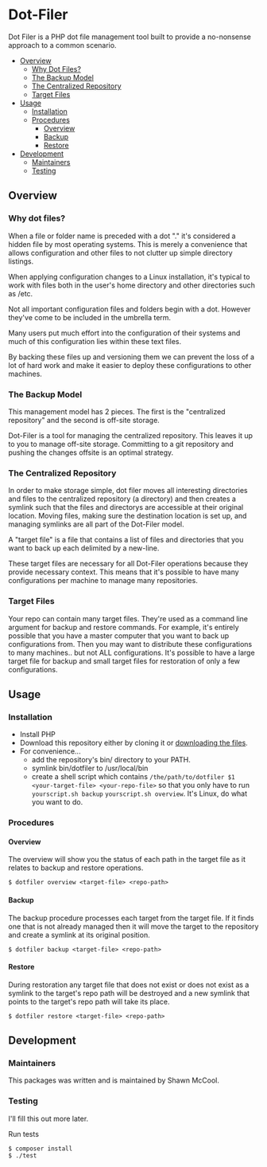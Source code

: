 # Dot-Filer

Dot Filer is a PHP dot file management tool built to provide a no-nonsense approach to a common scenario.

- [Overview](#overview)
    - [Why Dot Files?](#why-dot-files)
    - [The Backup Model](#the-backup-model)
    - [The Centralized Repository](#the-centralized-repository)
    - [Target Files](#target-files)
- [Usage](#usage)
    - [Installation](#installation)
    - [Procedures](#procedures)
        - [Overview](#overview-1)
        - [Backup](#backup)
        - [Restore](#restore)
- [Development](#development)
    - [Maintainers](#maintainers)
    - [Testing](#testing)
    
## Overview

### Why dot files?

When a file or folder name is preceded with a dot "." it's considered a hidden file by most operating systems. This is merely a convenience that allows configuration and other files to not clutter up simple directory listings.

When applying configuration changes to a Linux installation, it's typical to work with files both in the user's home directory and other directories such as /etc.

Not all important configuration files and folders begin with a dot. However they've come to be included in the umbrella term. 

Many users put much effort into the configuration of their systems and much of this configuration lies within these text files.

By backing these files up and versioning them we can prevent the loss of a lot of hard work and make it easier to deploy these configurations to other machines.

### The Backup Model

This management model has 2 pieces. The first is the "centralized repository" and the second is off-site storage.

Dot-Filer is a tool for managing the centralized repository. This leaves it up to you to manage off-site storage. Committing to a git repository and pushing the changes offsite is an optimal strategy.

### The Centralized Repository

In order to make storage simple, dot filer moves all interesting directories and files to the centralized repository (a directory) and then creates a symlink such that the files and directorys are accessible at their original location. Moving files, making sure the destination location is set up, and managing symlinks are all part of the Dot-Filer model.

A "target file" is a file that contains a list of files and directories that you want to back up each delimited by a new-line. 

These target files are necessary for all Dot-Filer operations because they provide necessary context. This means that it's possible to have many configurations per machine to manage many repositories.

### Target Files

Your repo can contain many target files. They're used as a command line argument for backup and restore commands. For example, it's entirely possible that you have a master computer that you want to back up configurations from. Then you may want to distribute these configurations to many machines.. but not ALL configurations. It's possible to have a large target file for backup and small target files for restoration of only a few configurations.

## Usage

### Installation

- Install PHP
- Download this repository either by cloning it or [downloading the files](https://github.com/ShawnMcCool/dot-filer/archive/master.zip).
- For convenience...
    - add the repository's bin/ directory to your PATH.
    - symlink bin/dotfiler to /usr/local/bin
    - create a shell script which contains `/the/path/to/dotfiler $1 <your-target-file> <your-repo-file>` so that you only have to run `yourscript.sh backup` `yourscript.sh overview`. It's Linux, do what you want to do. 
 

### Procedures

#### Overview

The overview will show you the status of each path in the target file as it relates to backup and restore operations.

```shell script
$ dotfiler overview <target-file> <repo-path>
```

#### Backup

The backup procedure processes each target from the target file. If it finds one that is not already managed then it will move the target to the repository and create a symlink at its original position.

```shell script
$ dotfiler backup <target-file> <repo-path>
```

#### Restore

During restoration any target file that does not exist or does not exist as a symlink to the target's repo path will be destroyed and a new symlink that points to the target's repo path will take its place.

```shell script
$ dotfiler restore <target-file> <repo-path>
```

## Development

### Maintainers

This packages was written and is maintained by Shawn McCool.

### Testing
 
I'll fill this out more later.

Run tests

```shell script
$ composer install
$ ./test
```
